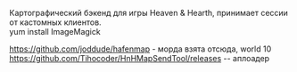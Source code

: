 Картографический бэкенд для игры Heaven & Hearth, принимает сессии от кастомных клиентов.  
yum install ImageMagick  

https://github.com/joddude/hafenmap - морда взята отсюда, world 10  
https://github.com/Tihocoder/HnHMapSendTool/releases -- аплоадер  